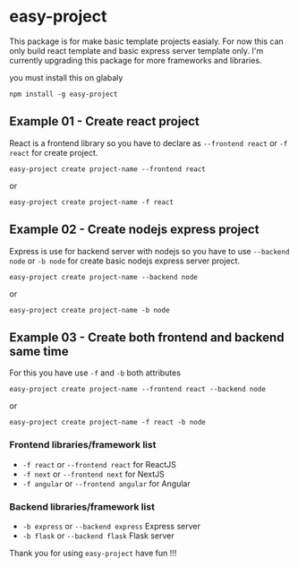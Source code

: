 # easy-project

This package is for make basic template projects easialy. For now this can only build react template and basic express server template only. I'm currently upgrading this package for more frameworks and libraries.

you must install this on glabaly

```
npm install -g easy-project
```

## Example 01 - Create react project

React is a frontend library so you have to declare as `--frontend react` or `-f react` for create project.

```
easy-project create project-name --frontend react
```

or

```
easy-project create project-name -f react
```

## Example 02 - Create nodejs express project

Express is use for backend server with nodejs so you have to use `--backend node` or `-b node` for create basic nodejs express server project.

```
easy-project create project-name --backend node
```

or

```
easy-project create project-name -b node
```

## Example 03 - Create both frontend and backend same time

For this you have use `-f` and `-b` both attributes

```
easy-project create project-name --frontend react --backend node
```

or

```
easy-project create project-name -f react -b node
```

### Frontend libraries/framework list

-   `-f react` or `--frontend react` for ReactJS
-   `-f next` or `--frontend next` for NextJS
-   `-f angular` or `--frontend angular` for Angular

### Backend libraries/framework list

-   `-b express` or `--backend express` Express server
-   `-b flask` or `--backend flask` Flask server

Thank you for using `easy-project` have fun !!!
